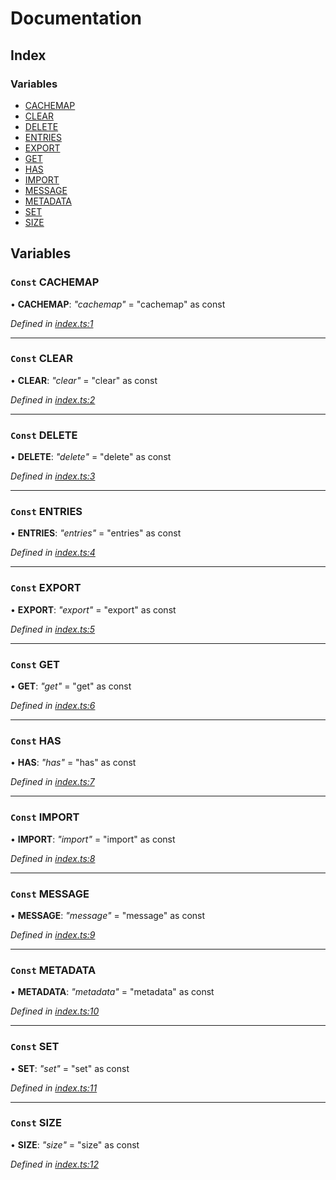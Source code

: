 
# Documentation

## Index

### Variables

* [CACHEMAP](README.md#const-cachemap)
* [CLEAR](README.md#const-clear)
* [DELETE](README.md#const-delete)
* [ENTRIES](README.md#const-entries)
* [EXPORT](README.md#const-export)
* [GET](README.md#const-get)
* [HAS](README.md#const-has)
* [IMPORT](README.md#const-import)
* [MESSAGE](README.md#const-message)
* [METADATA](README.md#const-metadata)
* [SET](README.md#const-set)
* [SIZE](README.md#const-size)

## Variables

### `Const` CACHEMAP

• **CACHEMAP**: *"cachemap"* = "cachemap" as const

*Defined in [index.ts:1](https://github.com/badbatch/cachemap/blob/50a09dd/packages/constants/src/index.ts#L1)*

___

### `Const` CLEAR

• **CLEAR**: *"clear"* = "clear" as const

*Defined in [index.ts:2](https://github.com/badbatch/cachemap/blob/50a09dd/packages/constants/src/index.ts#L2)*

___

### `Const` DELETE

• **DELETE**: *"delete"* = "delete" as const

*Defined in [index.ts:3](https://github.com/badbatch/cachemap/blob/50a09dd/packages/constants/src/index.ts#L3)*

___

### `Const` ENTRIES

• **ENTRIES**: *"entries"* = "entries" as const

*Defined in [index.ts:4](https://github.com/badbatch/cachemap/blob/50a09dd/packages/constants/src/index.ts#L4)*

___

### `Const` EXPORT

• **EXPORT**: *"export"* = "export" as const

*Defined in [index.ts:5](https://github.com/badbatch/cachemap/blob/50a09dd/packages/constants/src/index.ts#L5)*

___

### `Const` GET

• **GET**: *"get"* = "get" as const

*Defined in [index.ts:6](https://github.com/badbatch/cachemap/blob/50a09dd/packages/constants/src/index.ts#L6)*

___

### `Const` HAS

• **HAS**: *"has"* = "has" as const

*Defined in [index.ts:7](https://github.com/badbatch/cachemap/blob/50a09dd/packages/constants/src/index.ts#L7)*

___

### `Const` IMPORT

• **IMPORT**: *"import"* = "import" as const

*Defined in [index.ts:8](https://github.com/badbatch/cachemap/blob/50a09dd/packages/constants/src/index.ts#L8)*

___

### `Const` MESSAGE

• **MESSAGE**: *"message"* = "message" as const

*Defined in [index.ts:9](https://github.com/badbatch/cachemap/blob/50a09dd/packages/constants/src/index.ts#L9)*

___

### `Const` METADATA

• **METADATA**: *"metadata"* = "metadata" as const

*Defined in [index.ts:10](https://github.com/badbatch/cachemap/blob/50a09dd/packages/constants/src/index.ts#L10)*

___

### `Const` SET

• **SET**: *"set"* = "set" as const

*Defined in [index.ts:11](https://github.com/badbatch/cachemap/blob/50a09dd/packages/constants/src/index.ts#L11)*

___

### `Const` SIZE

• **SIZE**: *"size"* = "size" as const

*Defined in [index.ts:12](https://github.com/badbatch/cachemap/blob/50a09dd/packages/constants/src/index.ts#L12)*
